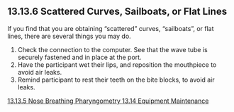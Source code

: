 ## 13.13.6 Scattered Curves, Sailboats, or Flat Lines

If you find that you are obtaining “scattered” curves, “sailboats”, or flat lines, there are several things you may do.

1. Check the connection to the computer.  See that the wave tube is securely fastened and in place at the port.
2. Have the participant wet their lips, and reposition the mouthpiece to avoid air leaks.
3. Remind participant to rest their teeth on the bite blocks, to avoid air leaks.


<div class="center">
<div class="btn-group">
  <a href=":pages_path:/manuals/pharyngometry/13-13-05-nose-breathing.md" class="btn btn-default">
    <span class="glyphicon glyphicon-chevron-left"></span>
    13.13.5 Nose Breathing
  </a>

  <a href=":pages_path:/manuals/pharyngometry" class="btn btn-default">
    <span class="glyphicon glyphicon-chevron-up"></span>
    Pharyngometry
  </a>

  <a href=":pages_path:/manuals/pharyngometry/13-14-01-wave-tube.md" class="btn btn-success">
    13.14 Equipment Maintenance
    <span class="glyphicon glyphicon-chevron-right"></span>
  </a>
</div>
</div>
